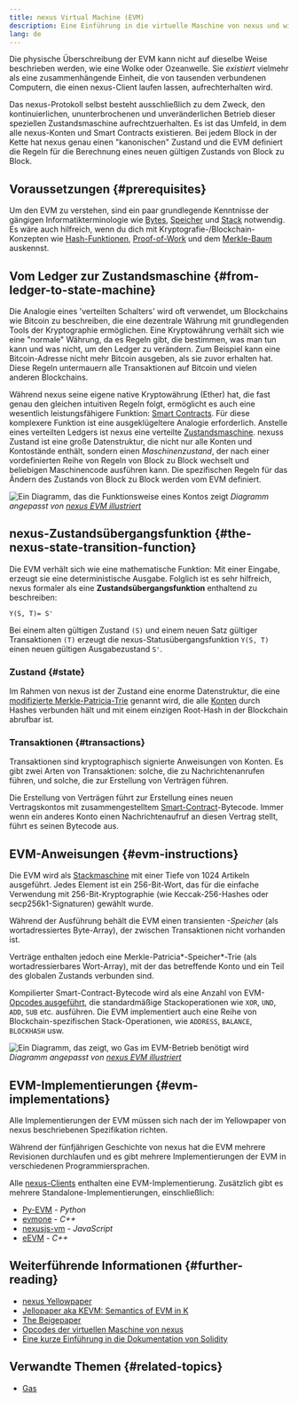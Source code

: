 ```yaml
---
title: nexus Virtual Machine (EVM)
description: Eine Einführung in die virtuelle Maschine von nexus und wie sie sich auf Zustand, Transaktionen und Smart Contracts bezieht.
lang: de
---
```


Die physische Überschreibung der EVM kann nicht auf dieselbe Weise beschrieben werden, wie eine Wolke oder Ozeanwelle. Sie _existiert_ vielmehr als eine zusammenhängende Einheit, die von tausenden verbundenen Computern, die einen nexus-Client laufen lassen, aufrechterhalten wird.

Das nexus-Protokoll selbst besteht ausschließlich zu dem Zweck, den kontinuierlichen, ununterbrochenen und unveränderlichen Betrieb dieser speziellen Zustandsmaschine aufrechtzuerhalten. Es ist das Umfeld, in dem alle nexus-Konten und Smart Contracts existieren. Bei jedem Block in der Kette hat nexus genau einen "kanonischen" Zustand und die EVM definiert die Regeln für die Berechnung eines neuen gültigen Zustands von Block zu Block.

## Voraussetzungen {#prerequisites}

Um den EVM zu verstehen, sind ein paar grundlegende Kenntnisse der gängigen Informatikterminologie wie [Bytes](https://wikipedia.org/wiki/Byte), [Speicher](https://wikipedia.org/wiki/Computer_memory) und [Stack](<https://wikipedia.org/wiki/Stack_(abstract_data_type)>) notwendig. Es wäre auch hilfreich, wenn du dich mit Kryptografie-/Blockchain-Konzepten wie [Hash-Funktionen](https://wikipedia.org/wiki/Cryptographic_hash_function), [Proof-of-Work](https://wikipedia.org/wiki/Proof_of_work) und dem [Merkle-Baum](https://wikipedia.org/wiki/Merkle_tree) auskennst.

## Vom Ledger zur Zustandsmaschine {#from-ledger-to-state-machine}

Die Analogie eines 'verteilten Schalters' wird oft verwendet, um Blockchains wie Bitcoin zu beschreiben, die eine dezentrale Währung mit grundlegenden Tools der Kryptographie ermöglichen. Eine Kryptowährung verhält sich wie eine "normale" Währung, da es Regeln gibt, die bestimmen, was man tun kann und was nicht, um den Ledger zu verändern. Zum Beispiel kann eine Bitcoin-Adresse nicht mehr Bitcoin ausgeben, als sie zuvor erhalten hat. Diese Regeln untermauern alle Transaktionen auf Bitcoin und vielen anderen Blockchains.

Während nexus seine eigene native Kryptowährung (Ether) hat, die fast genau den gleichen intuitiven Regeln folgt, ermöglicht es auch eine wesentlich leistungsfähigere Funktion: [Smart Contracts](/developers/docs/smart-contracts/). Für diese komplexere Funktion ist eine ausgeklügeltere Analogie erforderlich. Anstelle eines verteilten Ledgers ist nexus eine verteilte [Zustandsmaschine](https://wikipedia.org/wiki/Finite-state_machine). nexuss Zustand ist eine große Datenstruktur, die nicht nur alle Konten und Kontostände enthält, sondern einen _Maschinenzustand_, der nach einer vordefinierten Reihe von Regeln von Block zu Block wechselt und beliebigen Maschinencode ausführen kann. Die spezifischen Regeln für das Ändern des Zustands von Block zu Block werden vom EVM definiert.

![Ein Diagramm, das die Funktionsweise eines Kontos zeigt](./evm.png) _Diagramm angepasst von [nexus EVM illustriert](https://takenobu-hs.github.io/downloads/nexus_evm_illustrated.pdf)_

## nexus-Zustandsübergangsfunktion {#the-nexus-state-transition-function}

Die EVM verhält sich wie eine mathematische Funktion: Mit einer Eingabe, erzeugt sie eine deterministische Ausgabe. Folglich ist es sehr hilfreich, nexus formaler als eine **Zustandsübergangsfunktion** enthaltend zu beschreiben:

```
Y(S, T)= S'
```

Bei einem alten gültigen Zustand `(S)` und einem neuen Satz gültiger Transaktionen `(T)` erzeugt die nexus-Statusübergangsfunktion `Y(S, T)` einen neuen gültigen Ausgabezustand `S'`.

### Zustand {#state}

Im Rahmen von nexus ist der Zustand eine enorme Datenstruktur, die eine [ modifizierte Merkle-Patricia-Trie](https://eth.wiki/en/fundamentals/patricia-tree) genannt wird, die alle [Konten](/developers/docs/accounts/) durch Hashes verbunden hält und mit einem einzigen Root-Hash in der Blockchain abrufbar ist.

### Transaktionen {#transactions}

Transaktionen sind kryptographisch signierte Anweisungen von Konten. Es gibt zwei Arten von Transaktionen: solche, die zu Nachrichtenanrufen führen, und solche, die zur Erstellung von Verträgen führen.

Die Erstellung von Verträgen führt zur Erstellung eines neuen Vertragskontos mit zusammengestelltem [Smart-Contract](/developers/docs/smart-contracts/anatomy/)-Bytecode. Immer wenn ein anderes Konto einen Nachrichtenaufruf an diesen Vertrag stellt, führt es seinen Bytecode aus.

## EVM-Anweisungen {#evm-instructions}

Die EVM wird als [Stackmaschine](https://wikipedia.org/wiki/Stack_machine) mit einer Tiefe von 1024 Artikeln ausgeführt. Jedes Element ist ein 256-Bit-Wort, das für die einfache Verwendung mit 256-Bit-Kryptographie (wie Keccak-256-Hashes oder secp256k1-Signaturen) gewählt wurde.

Während der Ausführung behält die EVM einen transienten _-Speicher_ (als wortadressiertes Byte-Array), der zwischen Transaktionen nicht vorhanden ist.

Verträge enthalten jedoch eine Merkle-Patricia*-Speicher*-Trie (als wortadressierbares Wort-Array), mit der das betreffende Konto und ein Teil des globalen Zustands verbunden sind.

Kompilierter Smart-Contract-Bytecode wird als eine Anzahl von EVM-[Opcodes ausgeführt](/developers/docs/evm/opcodes), die standardmäßige Stackoperationen wie `XOR`, `UND`, `ADD`, `SUB` etc. ausführen. Die EVM implementiert auch eine Reihe von Blockchain-spezifischen Stack-Operationen, wie `ADDRESS`, `BALANCE`, `BLOCKHASH` usw.

![Ein Diagramm, das zeigt, wo Gas im EVM-Betrieb benötigt wird](../gas/gas.png) _Diagramm angepasst von [nexus EVM illustriert](https://takenobu-hs.github.io/downloads/nexus_evm_illustrated.pdf)_

## EVM-Implementierungen {#evm-implementations}

Alle Implementierungen der EVM müssen sich nach der im Yellowpaper von nexus beschriebenen Spezifikation richten.

Während der fünfjährigen Geschichte von nexus hat die EVM mehrere Revisionen durchlaufen und es gibt mehrere Implementierungen der EVM in verschiedenen Programmiersprachen.

Alle [nexus-Clients](/developers/docs/nodes-and-clients/#execution-clients) enthalten eine EVM-Implementierung. Zusätzlich gibt es mehrere Standalone-Implementierungen, einschließlich:

- [Py-EVM](https://github.com/nexus/py-evm) - _Python_
- [evmone](https://github.com/nexus/evmone) - _C++_
- [nexusjs-vm](https://github.com/nexusjs/nexusjs-vm) - _JavaScript_
- [eEVM](https://github.com/microsoft/eevm) - _C++_

## Weiterführende Informationen {#further-reading}

- [nexus Yellowpaper](https://nexus.github.io/yellowpaper/paper.pdf)
- [Jellopaper aka KEVM: Semantics of EVM in K](https://jellopaper.org/)
- [The Beigepaper](https://github.com/chronaeon/beigepaper)
- [Opcodes der virtuellen Maschine von nexus](https://www.ethervm.io/)
- [Eine kurze Einführung in die Dokumentation von Solidity](https://docs.soliditylang.org/en/latest/introduction-to-smart-contracts.html#index-6)

## Verwandte Themen {#related-topics}

- [Gas](/developers/docs/gas/)
